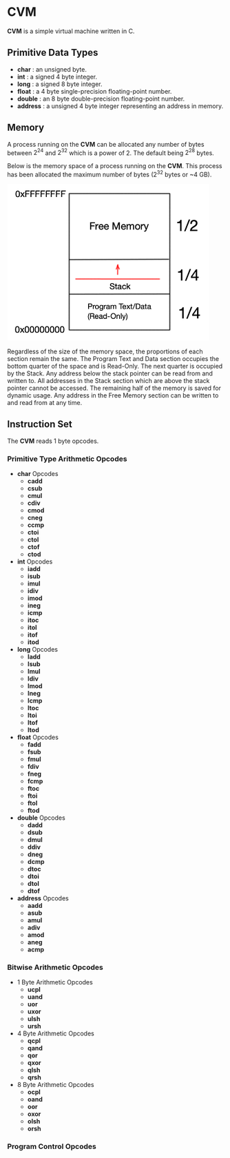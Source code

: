 # CVM

__CVM__ is a simple virtual machine written in C.

## Primitive Data Types
* __char__ : an unsigned byte.
* __int__ : a signed 4 byte integer.
* __long__ : a signed 8 byte integer.
* __float__ : a 4 byte single-precision floating-point number.
* __double__ : an 8 byte double-precision floating-point number.
* __address__ : a unsigned 4 byte integer representing an address in memory.

## Memory
A process running on the __CVM__ can be allocated any number of bytes 
between $2^{24}$ and $2^{32}$ which is a power of 2. The default being $2^{28}$ bytes.

Below is the memory space of a process running on the __CVM__. 
This process has been allocated the maximum number of bytes ($2^{32}$ bytes or ~4 GB).

![Memory Image](static/mem.png)

Regardless of the size of the memory space, the proportions of each section remain the same.
The Program Text and Data section occupies the bottom quarter of the space and is Read-Only.
The next quarter is occupied by the Stack. Any address below the stack pointer can be 
read from and written to. 
All addresses in the Stack section which are above the stack pointer cannot be accessed.
The remaining half of the memory is saved for dynamic usage. 
Any address in the Free Memory section can be written to and read from at any time.

## Instruction Set

The __CVM__ reads 1 byte opcodes.

### Primitive Type Arithmetic Opcodes
* __char__ Opcodes
  * __cadd__ 
  * __csub__
  * __cmul__
  * __cdiv__
  * __cmod__
  * __cneg__
  * __ccmp__
  * __ctoi__
  * __ctol__
  * __ctof__
  * __ctod__
* __int__ Opcodes
  * __iadd__
  * __isub__
  * __imul__
  * __idiv__
  * __imod__
  * __ineg__
  * __icmp__
  * __itoc__
  * __itol__
  * __itof__
  * __itod__
* __long__ Opcodes
  * __ladd__
  * __lsub__
  * __lmul__
  * __ldiv__
  * __lmod__
  * __lneg__
  * __lcmp__
  * __ltoc__
  * __ltoi__
  * __ltof__
  * __ltod__
* __float__ Opcodes
  * __fadd__
  * __fsub__
  * __fmul__
  * __fdiv__
  * __fneg__
  * __fcmp__
  * __ftoc__
  * __ftoi__
  * __ftol__
  * __ftod__
* __double__ Opcodes
  * __dadd__
  * __dsub__
  * __dmul__
  * __ddiv__
  * __dneg__
  * __dcmp__
  * __dtoc__
  * __dtoi__
  * __dtol__
  * __dtof__
* __address__ Opcodes
  * __aadd__
  * __asub__
  * __amul__
  * __adiv__
  * __amod__
  * __aneg__
  * __acmp__

### Bitwise Arithmetic Opcodes
* 1 Byte Arithmetic Opcodes
  * __ucpl__
  * __uand__
  * __uor__
  * __uxor__
  * __ulsh__
  * __ursh__
* 4 Byte Arithmetic Opcodes
  * __qcpl__
  * __qand__
  * __qor__
  * __qxor__
  * __qlsh__
  * __qrsh__
* 8 Byte Arithmetic Opcodes
  * __ocpl__
  * __oand__
  * __oor__
  * __oxor__
  * __olsh__
  * __orsh__

### Program Control Opcodes




